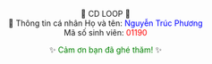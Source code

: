 <div align="center">

🎵 CD LOOP 🎵
<br>
 👤 Thông tin cá nhân
Họ và tên: <span style="color:blue;">Nguyễn Trúc Phương</span>  
Mã số sinh viên: <span style="color:red;">01190</span>  

✨ <span style="color:green;">Cảm ơn bạn đã ghé thăm!</span> ✨

</div>
